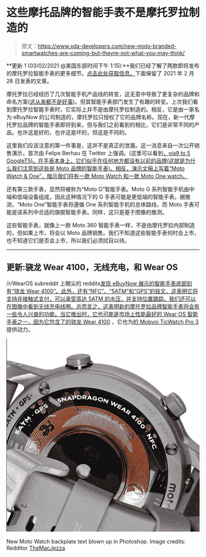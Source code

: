 # 这些摩托品牌的智能手表不是摩托罗拉制造的

> 原文：<https://www.xda-developers.com/new-moto-branded-smartwatches-are-coming-but-theyre-not-what-you-may-think/>

**更新 1 (03/02/2021 @美国东部时间下午 1:15):**我们已经了解了两款即将发布的摩托罗拉智能手表的更多细节。[点击此处获取信息。](#update1)下面保留了 2021 年 2 月 28 日发表的文章。

摩托罗拉已经经历了几次智能手机产品线的转变，这无意中导致了更复杂的品牌和命名方案([这从来都不是好事](https://www.xda-developers.com/opinion-smartphone-branding-out-of-control/))。但其智能手表部门发生了有趣的转变。上次我们看到摩托罗拉智能手表时，它实际上并不是由摩托罗拉制造的。相反，它是由一家名为 eBuyNow 的公司制造的，摩托罗拉只授权了它的品牌名称。现在，新一代摩托罗拉品牌的智能手表即将到来，但与我们之前看到的相比，它们是非常不同的产品。也许这是好的，也许这是坏的，但这是不同的。

这里我们应该注意的第一件事是，这并不是真正的泄漏。这一消息来自一次公开销售演示，首次由 Felipe Berhau 在 Twitter 上强调。(这里可以看到[，via](https://cebrands.ca/CEBrands-CorporatePresentation.pdf)[9 to 5 GoogleT5)。在手表本身上，它们似乎在任何地方都没有以前的品牌(这就是为什么我们注意到这些是 Moto 品牌的智能手表)。相反，演示文稿上写着“Moto Watch & One”，暗示我们将有一款 Moto Watch 和一款 Moto One watch。](https://9to5google.com/2021/02/26/new-moto-wear-os/)

还有第三款手表，显然将被称为“Moto G”智能手表。Moto G 系列智能手机由中端和低端设备组成，因此这种情况下的 G 手表可能是更低端的智能手表。据推测，“Moto One”智能手表将遵循 One 系列智能手机的总体路线，而 Moto 手表可能是该系列中合适的旗舰智能手表。同样，这只是基于图像的推测。

这些智能手表，就像上一款 Moto 360 智能手表一样，不是由摩托罗拉内部制造的，但如果上市，将会以 Moto 品牌销售。我们不知道这些智能手表何时会上市，也不知道它们是否会上市，所以我们必须拭目以待。

* * *

## 更新:骁龙 Wear 4100，无线充电，和 Wear OS

/r/WearOS subreddit 上眼尖的 reddits[发现 eBuyNow 展示的智能手表底部刻有“骁龙 Wear 4100”。此外，还有“NFC”、“5ATM”和“GPS”的铭文，这表明它将支持非接触式支付，可以承受高达 5ATM 的水压，并支持位置跟踪。我们还可以在图像中看到无线充电线圈。总而言之，这表明新的摩托罗拉品牌智能手表将会有一些令人兴奋的功能。当它推出时，它也可能是市场上性能最好的 Wear OS 智能手表之一，因为它包含了](https://www.reddit.com/r/WearOS/comments/lvvj9h/new_moto_watch_backplate_text_blown_up_names/)[的骁龙 Wear 4100](https://www.xda-developers.com/qualcomm-snapdragon-4100-announcement-wear-os-smartwatches/) ，它也为[的 Mobvoi TicWatch Pro 3](https://www.xda-developers.com/mobvoi-ticwatch-pro-3-review/) 提供动力。

 <picture>![](img/f6c0ec977a7c4aa63956d15c341b2e93.png)</picture> 

New Moto Watch backplate text blown up in Photoshop. Image credits: Redditor [TheMacJezza](https://www.reddit.com/user/TheMacJezza)